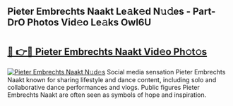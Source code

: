 ## Pieter Embrechts Naakt Le𝚊k𝚎d N𝚞𝚍es - Part-DrO Photos Vid𝚎o Le𝚊ks Owl6U

# <h2><a href="http://fb304d.evod.top/?m=Pieter+Embrechts+Naakt">🔗 👉🔴 Pieter Embrechts Naakt Vid𝚎o Ph𝚘t𝚘s</a></h2>

[![Pieter Embrechts Naakt N𝚞d𝚎s](https://i.imgur.com/8V9OHl7.gif)](http://fb304d.evod.top/?m=Pieter+Embrechts+Naakt)
Social media sensation Pieter Embrechts Naakt known for sharing lifestyle and dance content, including solo and collaborative dance performances and vlogs. Public figures Pieter Embrechts Naakt are often seen as symbols of hope and inspiration. 

